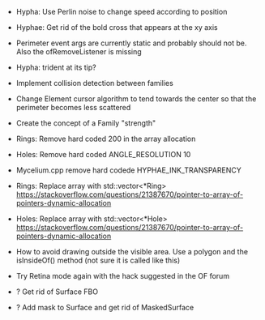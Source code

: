 - Hypha: Use Perlin noise to change speed according to position
- Hyphae: Get rid of the bold cross that appears at the xy axis
- Perimeter event args are currently static and probably should not be. Also the ofRemoveListener is missing
- Hypha: trident at its tip?

- Implement collision detection between families

- Change Element cursor algorithm to tend towards the center so that the perimeter becomes less scattered

- Create the concept of a Family "strength"

- Rings: Remove hard coded 200 in the array allocation
- Holes: Remove hard coded ANGLE_RESOLUTION 10
- Mycelium.cpp remove hard codede HYPHAE_INK_TRANSPARENCY
- Rings: Replace array with std::vector<*Ring> https://stackoverflow.com/questions/21387670/pointer-to-array-of-pointers-dynamic-allocation
- Holes: Replace array with std::vector<*Hole> https://stackoverflow.com/questions/21387670/pointer-to-array-of-pointers-dynamic-allocation

- How to avoid drawing outside the visible area. Use a polygon and the isInsideOf() method (not sure it is called like this)
- Try Retina mode again with the hack suggested in the OF forum

- ? Get rid of Surface FBO
- ? Add mask to Surface and get rid of MaskedSurface
